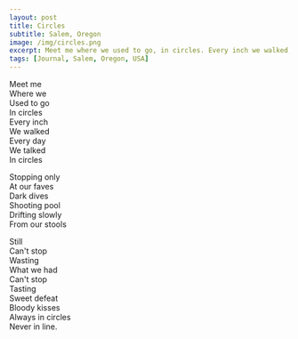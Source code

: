```yaml
---
layout: post
title: Circles
subtitle: Salem, Oregon
image: /img/circles.png
excerpt: Meet me where we used to go, in circles. Every inch we walked, every day we talked in circles ...
tags: [Journal, Salem, Oregon, USA]
---
```


Meet me  
Where we  
Used to go  
In circles  
Every inch  
We walked  
Every day  
We talked  
In circles  

Stopping only  
At our faves  
Dark dives  
Shooting pool  
Drifting slowly  
From our stools  

Still  
Can't stop  
Wasting  
What we had  
Can't stop  
Tasting  
Sweet defeat  
Bloody kisses  
Always in circles  
Never in line.  
